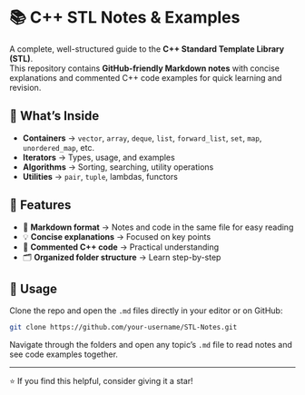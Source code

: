 # 📚 C++ STL Notes & Examples

A complete, well-structured guide to the **C++ Standard Template Library (STL)**.  
This repository contains **GitHub-friendly Markdown notes** with concise explanations and commented C++ code examples for quick learning and revision.

## 📌 What’s Inside
- **Containers** → `vector`, `array`, `deque`, `list`, `forward_list`, `set`, `map`, `unordered_map`, etc.
- **Iterators** → Types, usage, and examples
- **Algorithms** → Sorting, searching, utility operations
- **Utilities** → `pair`, `tuple`, lambdas, functors

## 🎯 Features
- 📄 **Markdown format** → Notes and code in the same file for easy reading  
- 💡 **Concise explanations** → Focused on key points  
- 📝 **Commented C++ code** → Practical understanding  
- 🗂 **Organized folder structure** → Learn step-by-step

## 🚀 Usage
Clone the repo and open the `.md` files directly in your editor or on GitHub:
```bash
git clone https://github.com/your-username/STL-Notes.git
```
Navigate through the folders and open any topic’s `.md` file to read notes and see code examples together.

---
⭐ If you find this helpful, consider giving it a star!
